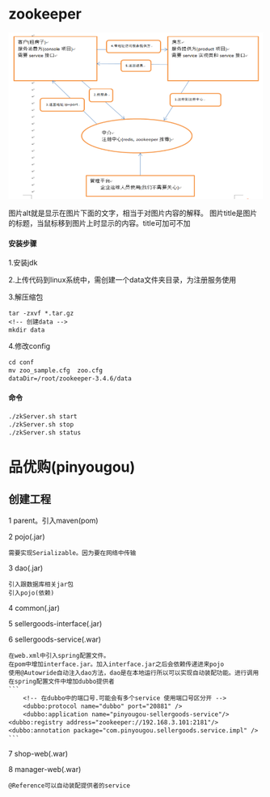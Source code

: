 # zookeeper

![zookeeper](./screenshots/1383119-20180717001954161-165278124.png)

图片alt就是显示在图片下面的文字，相当于对图片内容的解释。
图片title是图片的标题，当鼠标移到图片上时显示的内容。title可加可不加

#### 安装步骤

1.安装jdk

2.上传代码到linux系统中，需创建一个data文件夹目录，为注册服务使用

3.解压缩包
```
tar -zxvf *.tar.gz
<!-- 创建data -->
mkdir data
```
4.修改config
```
cd conf
mv zoo_sample.cfg  zoo.cfg
dataDir=/root/zookeeper-3.4.6/data

```
#### 命令
```
./zkServer.sh start
./zkServer.sh stop
./zkServer.sh status
```

# 品优购(pinyougou)

## 创建工程
1 parent。引入maven(pom)

2 pojo(.jar)

	需要实现Serializable。因为要在网络中传输

3 dao(.jar)

	引入跟数据库相关jar包
	引入pojo(依赖)

4 common(.jar)

5 sellergoods-interface(.jar)

6 sellergoods-service(.war)

	在web.xml中引入spring配置文件。
	在pom中增加interface.jar。加入interface.jar之后会依赖传递进来pojo
	使用@Autowride自动注入dao方法，dao是在本地运行所以可以实现自动装配功能。进行调用
	在spring配置文件中增加dubbo提供者
	```
		<!-- 在dubbo中的端口号.可能会有多个service 使用端口号区分开 -->
		<dubbo:protocol name="dubbo" port="20881" />
		<dubbo:application name="pinyougou-sellergoods-service"/>  
    <dubbo:registry address="zookeeper://192.168.3.101:2181"/>
    <dubbo:annotation package="com.pinyougou.sellergoods.service.impl" /> 
	```

7 shop-web(.war)

8 manager-web(.war)
	
	@Reference可以自动装配提供者的service
